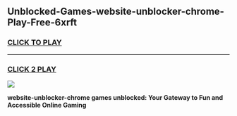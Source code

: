 
## Unblocked-Games-website-unblocker-chrome-Play-Free-6xrft
<h3>
<a href="https://premium76.site?title=website-unblocker-chrome&ref=18A1">CLICK TO PLAY</a></h3>
<hr>

<h3>
<a href="https://premium76.site?title=website-unblocker-chrome&ref=18A1">CLICK 2 PLAY</a>
  
</h3>

<a href="https://premium76.site?title=website-unblocker-chrome&ref=18A1"><img src="https://clearcache.store/games.png"></a>


**website-unblocker-chrome games unblocked: Your Gateway to Fun and Accessible Online Gaming**
